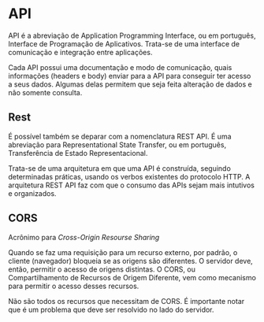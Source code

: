 # API

API é a abreviação de Application Programming Interface, ou em português, Interface de Programação de Aplicativos. Trata-se de uma interface de comunicação e integração entre aplicações.

Cada API possui uma documentação e modo de comunicação, quais informações (headers e body) enviar para a API para conseguir ter acesso a seus dados. Algumas delas permitem que seja feita alteração de dados e não somente consulta.

## Rest

É possível também se deparar com a nomenclatura REST API. É uma abreviação para Representational State Transfer, ou em português, Transferência de Estado Representacional.

Trata-se de uma arquitetura em que uma API é construída, seguindo determinadas práticas, usando os verbos existentes do protocolo HTTP. A arquitetura REST API faz com que o consumo das APIs sejam mais intutivos e organizados.

## CORS

Acrônimo para _Cross-Origin Resourse Sharing_

Quando se faz uma requisição para um recurso externo, por padrão, o cliente (navegador) bloqueia se as origens são diferentes. O servidor deve, então, permitir o acesso de origens distintas. O CORS, ou Compartilhamento de Recursos de Origem Diferente, vem como mecanismo para permitir o acesso desses recursos.

Não são todos os recursos que necessitam de CORS. É importante notar que é um problema que deve ser resolvido no lado do servidor.

